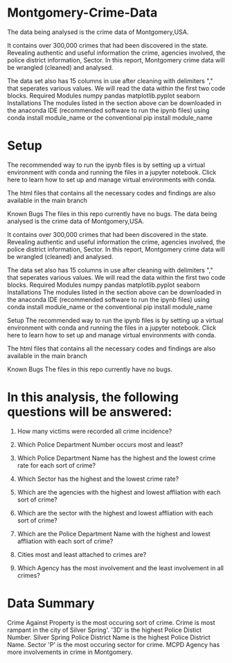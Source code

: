 # Montgomery-Crime-Data
The data being analysed is the crime data of Montgomery,USA.

It contains over 300,000 crimes that had been discovered in the state. Revealing authentic and useful information the crime, agencies involved, the police district information, Sector. In this report, Montgomery crime data will be wrangled (cleaned) and analysed.

The data set also has 15 columns in use after cleaning with delimiters "," that seperates various values. We will read the data within the first two code blocks.
Required Modules
numpy
pandas
matplotlib.pyplot
seaborn
Installations
The modules listed in the section above can be downloaded in the anaconda IDE (recommended software to run the ipynb files) using conda install module_name or the conventional pip install module_name

# Setup
The recommended way to run the ipynb files is by setting up a virtual environment with conda and running the files in a jupyter notebook. Click here to learn how to set up and manage virtual environments with conda.

The html files that contains all the necessary codes and findings are also available in the main branch

Known Bugs
The files in this repo currently have no bugs.
The data being analysed is the crime data of Montgomery,USA.

It contains over 300,000 crimes that had been discovered in the state. Revealing authentic and useful information the crime, agencies involved, the police district information, Sector. In this report, Montgomery crime data will be wrangled (cleaned) and analysed.

The data set also has 15 columns in use after cleaning with delimiters "," that seperates various values. We will read the data within the first two code blocks.
Required Modules
numpy
pandas
matplotlib.pyplot
seaborn
Installations
The modules listed in the section above can be downloaded in the anaconda IDE (recommended software to run the ipynb files) using conda install module_name or the conventional pip install module_name

Setup
The recommended way to run the ipynb files is by setting up a virtual environment with conda and running the files in a jupyter notebook. Click here to learn how to set up and manage virtual environments with conda.

The html files that contains all the necessary codes and findings are also available in the main branch

Known Bugs
The files in this repo currently have no bugs.


# In this analysis, the following questions will be answered:

1. How many victims were recorded all crime incidence?

2. Which Police Department Number occurs most and least?

3. Which Police Department Name has the highest and the lowest crime rate for each sort of crime?

4. Which Sector has the highest and the lowest crime rate?

5. Which are the agencies with the highest and lowest affliation with each sort of crime?

6. Which are the sector with the highest and lowest affliation with each sort of crime?

7. Which are the Police Department Name with the highest and lowest affliation with each sort of crime?

8. Cities most and least attached to crimes are?

9. Which Agency has the most involvement and the least involvement in all crimes?

# Data Summary

Crime Against Property is the most occuring sort of crime. Crime is most rampant in the city of Silver Spring'.
'3D' is the highest Police Distict Number.
Silver Spring Police District Name is the highest Police District Name.
Sector 'P' is the most occuring sector for crime.
MCPD Agency has more involvements in crime in Montgomery.
